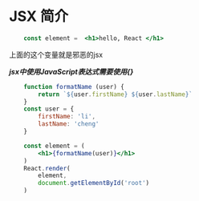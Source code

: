 
# JSX 简介

```jsx
    const element =  <h1>hello, React </h1>
```

上面的这个变量就是邪恶的jsx

***jsx中使用JavaScript表达式需要使用{}***

```jsx
    function formatName (user) {
        return `${user.firstName} ${user.lastName}`
    }
    const user = {
        firstName: 'li',
        lastName: 'cheng'
    }

    const element = (
        <h1>{formatName(user)}</h1>
    )
    React.render(
        element,
        document.getElementById('root')
    )
```
